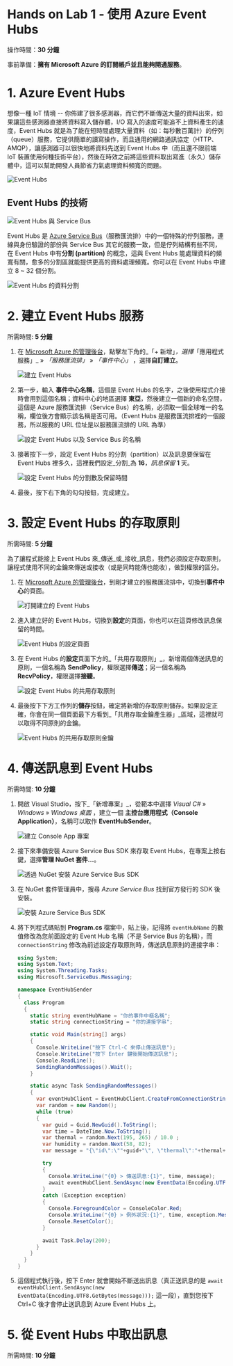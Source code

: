 # Hands on Lab 1 - 使用 Azure Event Hubs #

操作時間：**30 分鐘**

事前準備：**擁有 Microsoft Azure 的訂閱帳戶並且能夠開通服務**。


# 1. Azure Event Hubs #

想像一種 IoT 情境 -- 你佈建了很多感測器，而它們不斷傳送大量的資料出來，如果讓這些感測器直接將資料寫入儲存體，I/O 寫入的速度可能追不上資料產生的速度，Event Hubs 就是為了能在短時間處理大量資料（如：每秒數百萬計）的佇列（queue）服務，它提供簡單的讀寫操作，而且通用的網路通訊協定（HTTP、AMQP），讓感測器可以很快地將資料先送到 Event Hubs 中（而且還不限前端 IoT 裝置使用何種技術平台），然後在時效之前將這些資料取出寫進（永久）儲存體中，這可以幫助開發人員節省力氣處理資料頻寬的問題。

![Event Hubs](images/1-send-recv-events.png)

## Event Hubs 的技術 ##

![Event Hubs 與 Service Bus](images/1-event-hubs-in-service-bus.png)

Event Hubs 是 [Azure Service Bus](http://azure.microsoft.com/zh-tw/services/service-bus/)（服務匯流排）中的一個特殊的佇列服務，連線與身份驗證的部份與 Service Bus 其它的服務一致，但是佇列結構有些不同，在 Event Hubs 中有**分割 (partition)** 的概念，這與 Event Hubs 能處理資料的頻寬有關，愈多的分割區就能提供更高的資料處理頻寬。你可以在 Event Hubs 中建立 8 ~ 32 個分割。

![Event Hubs 的資料分割](images/1-event-hubs-partitions.png)

# 2. 建立 Event Hubs 服務

所需時間: **5 分鐘**

1.  在 [Microsoft Azure 的管理後台](https://manage.windowsazure.com/)，點擊左下角的_「+ 新增」_，選擇_「應用程式服務」_ » _「服務匯流排」_ » _「事件中心」_ ，選擇**自訂建立**。

    ![建立 Event Hubs](images/1-create-event-hubs.png)

2.  第一步，輸入 **事件中心名稱**，這個是 Event Hubs 的名字，之後使用程式介接時會用到這個名稱；資料中心的地區選擇 **東亞**，然後建立一個新的命名空間，這個是 Azure 服務匯流排（Service Bus）的名稱，必須取一個全球唯一的名稱，欄位後方會顯示該名稱是否可用。（Event Hubs 是服務匯流排裡的一個服務，所以服務的 URL 位址是以服務匯流排的 URL 為準）
    
    ![設定 Event Hubs 以及 Service Bus 的名稱](images/1-create-event-hubs-custom-step1.png)

3.  接著按下一步，設定 Event Hubs 的分割（partition）以及訊息要保留在 Event Hubs 裡多久，這裡我們設定_分割_為 **16**，_訊息保留_ **1** 天。

    ![設定 Event Hubs 的分割數及保留時間](images/1-create-event-hubs-custom-step2.png)


4.  最後，按下右下角的勾勾按鈕，完成建立。

# 3. 設定 Event Hubs 的存取原則

所需時間: **5 分鐘**

為了讓程式能接上 Event Hubs 來_傳送_或_接收_訊息，我們必須設定存取原則，讓程式使用不同的金鑰來傳送或接收（或是同時能傳也能收），做到權限的區分。

1.  在 [Microsoft Azure 的管理後台](https://manage.windowsazure.com/)，到剛才建立的服務匯流排中，切換到**事件中心**的頁面。

    ![打開建立的 Event Hubs](images/1-navigate-created-event-hubs.png)

2.  進入建立好的 Event Hubs，切換到**設定**的頁面，你也可以在這頁修改訊息保留的時間。

    ![Event Hubs 的設定頁面](images/1-event-hubs-settings-page.png)

3.  在 Event Hubs 的**設定**頁面下方的_「共用存取原則」_，新增兩個傳送訊息的原則，一個名稱為 **SendPolicy**，權限選擇**傳送**；另一個名稱為 **RecvPolicy**，權限選擇**接聽**。

	![設定 Event Hubs 的共用存取原則](images/1-setting-event-hubs-policies.png)

4.  最後按下下方工作列的**儲存**按鈕，確定將新增的存取原則儲存。如果設定正確，你會在同一個頁面最下方看到_「共用存取金鑰產生器」_區域，這裡就可以取得不同原則的金鑰。


	![Event Hubs 的共用存取原則金鑰](images/1-event-hubs-primary-key-for-policies.png)


# 4. 傳送訊息到 Event Hubs

所需時間: **10 分鐘**

1.  開啟 Visual Studio，按下_「新增專案」_，從範本中選擇 _Visual C#_ » _Windows_ » _Windows 桌面_ ，建立一個 **主控台應用程式（Console Application）**，名稱可以取作 **EventHubSender**。

    ![建立 Console App 專案](images/1-create-eventhub-sender-project.png)

2.  接下來準備安裝 Azure Service Bus SDK 來存取 Event Hubs，在專案上按右鍵，選擇**管理 NuGet 套件...**。

    ![透過 NuGet 安裝 Azure Service Bus SDK](images/1-manage-nuget-pkg.png)

3.  在 NuGet 套件管理員中，搜尋 _Azure Service Bus_ 找到官方發行的 SDK 後安裝。

    ![安裝 Azure Service Bus SDK](images/1-install-azure-service-bus-sdk.png)

4.  將下列程式碼貼到 **Program.cs** 檔案中，貼上後，記得將 ```eventHubName``` 的數值修改為您前面設定的 Event Hub 名稱（不是 Service Bus 的名稱），而 ```connectionString``` 修改為前述設定存取原則時，傳送訊息原則的連接字串：

	```csharp
	using System;
	using System.Text;
	using System.Threading.Tasks;
	using Microsoft.ServiceBus.Messaging;

	namespace EventHubSender
	{
	  class Program
	  {
	    static string eventHubName = "你的事件中樞名稱";
	    static string connectionString = "你的連接字串";

	    static void Main(string[] args)
	    {
	      Console.WriteLine("按下 Ctrl-C 來停止傳送訊息");
	      Console.WriteLine("按下 Enter 鍵後開始傳送訊息");
	      Console.ReadLine();
	      SendingRandomMessages().Wait();
	    }

	    static async Task SendingRandomMessages()
	    {
	      var eventHubClient = EventHubClient.CreateFromConnectionString(connectionString, eventHubName);
	      var random = new Random();
	      while (true)
	      {
	        var guid = Guid.NewGuid().ToString();
	        var time = DateTime.Now.ToString();
	        var thermal = random.Next(195, 265) / 10.0 ;
	        var humidity = random.Next(58, 82);
	        var message = "{\"id\":\""+guid+"\", \"thermal\":"+thermal+", \"humidity\":"+humidity+", \"time\":\""+time+"\"}";

	        try
	        {
	          Console.WriteLine("{0} > 傳送訊息:{1}", time, message);
	          await eventHubClient.SendAsync(new EventData(Encoding.UTF8.GetBytes(message)));
	        }
	        catch (Exception exception)
	        {
	          Console.ForegroundColor = ConsoleColor.Red;
	          Console.WriteLine("{0} > 例外狀況:{1}", time, exception.Message);
	          Console.ResetColor();
	        }

	        await Task.Delay(200);
	      }
	    }
	  }
	}
	```
5.  這個程式執行後，按下 Enter 就會開始不斷送出訊息（真正送訊息的是 ```await eventHubClient.SendAsync(new EventData(Encoding.UTF8.GetBytes(message)));``` 這一段），直到您按下 Ctrl+C 後才會停止送訊息到 Azure Event Hubs 上。

# 5. 從 Event Hubs 中取出訊息

所需時間: **10 分鐘**

